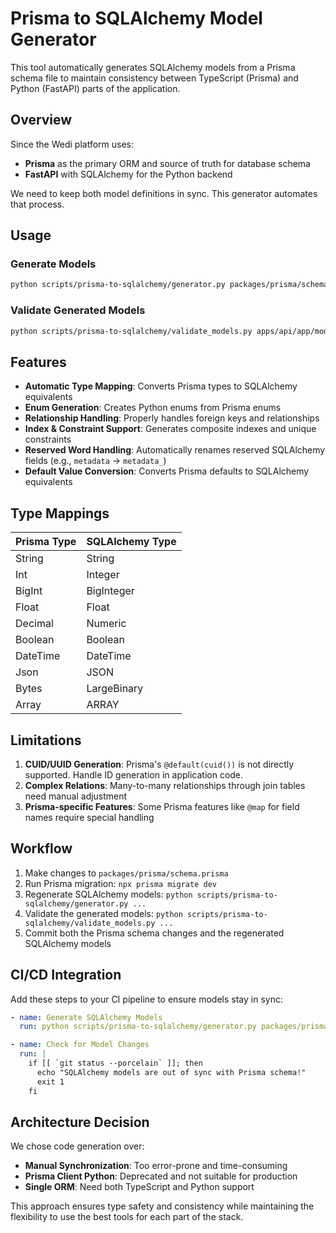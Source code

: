 # Prisma to SQLAlchemy Model Generator

This tool automatically generates SQLAlchemy models from a Prisma schema file to maintain consistency between TypeScript (Prisma) and Python (FastAPI) parts of the application.

## Overview

Since the Wedi platform uses:
- **Prisma** as the primary ORM and source of truth for database schema
- **FastAPI** with SQLAlchemy for the Python backend

We need to keep both model definitions in sync. This generator automates that process.

## Usage

### Generate Models

```bash
python scripts/prisma-to-sqlalchemy/generator.py packages/prisma/schema.prisma apps/api/app/models/generated.py
```

### Validate Generated Models

```bash
python scripts/prisma-to-sqlalchemy/validate_models.py apps/api/app/models/generated.py
```

## Features

- **Automatic Type Mapping**: Converts Prisma types to SQLAlchemy equivalents
- **Enum Generation**: Creates Python enums from Prisma enums
- **Relationship Handling**: Properly handles foreign keys and relationships
- **Index & Constraint Support**: Generates composite indexes and unique constraints
- **Reserved Word Handling**: Automatically renames reserved SQLAlchemy fields (e.g., `metadata` → `metadata_`)
- **Default Value Conversion**: Converts Prisma defaults to SQLAlchemy equivalents

## Type Mappings

| Prisma Type | SQLAlchemy Type |
|-------------|----------------|
| String | String |
| Int | Integer |
| BigInt | BigInteger |
| Float | Float |
| Decimal | Numeric |
| Boolean | Boolean |
| DateTime | DateTime |
| Json | JSON |
| Bytes | LargeBinary |
| Array | ARRAY |

## Limitations

1. **CUID/UUID Generation**: Prisma's `@default(cuid())` is not directly supported. Handle ID generation in application code.
2. **Complex Relations**: Many-to-many relationships through join tables need manual adjustment
3. **Prisma-specific Features**: Some Prisma features like `@map` for field names require special handling

## Workflow

1. Make changes to `packages/prisma/schema.prisma`
2. Run Prisma migration: `npx prisma migrate dev`
3. Regenerate SQLAlchemy models: `python scripts/prisma-to-sqlalchemy/generator.py ...`
4. Validate the generated models: `python scripts/prisma-to-sqlalchemy/validate_models.py ...`
5. Commit both the Prisma schema changes and the regenerated SQLAlchemy models

## CI/CD Integration

Add these steps to your CI pipeline to ensure models stay in sync:

```yaml
- name: Generate SQLAlchemy Models
  run: python scripts/prisma-to-sqlalchemy/generator.py packages/prisma/schema.prisma apps/api/app/models/generated.py

- name: Check for Model Changes
  run: |
    if [[ `git status --porcelain` ]]; then
      echo "SQLAlchemy models are out of sync with Prisma schema!"
      exit 1
    fi
```

## Architecture Decision

We chose code generation over:
- **Manual Synchronization**: Too error-prone and time-consuming
- **Prisma Client Python**: Deprecated and not suitable for production
- **Single ORM**: Need both TypeScript and Python support

This approach ensures type safety and consistency while maintaining the flexibility to use the best tools for each part of the stack. 